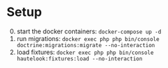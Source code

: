 # Setup

0) start the docker containers: `docker-compose up -d`
1) run migrations: `docker exec php php bin/console doctrine:migrations:migrate --no-interaction`
2) load fixtures: `docker exec php php bin/console hautelook:fixtures:load --no-interaction`
